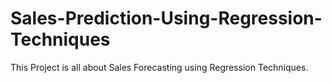 # Sales-Prediction-Using-Regression-Techniques
This Project is all about Sales Forecasting using Regression Techniques.
